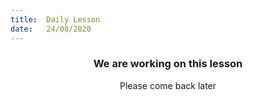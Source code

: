 ```yaml
---
title:  Daily Lesson
date:   24/08/2020
---
```


### <center>We are working on this lesson</center>
<center>Please come back later</center>